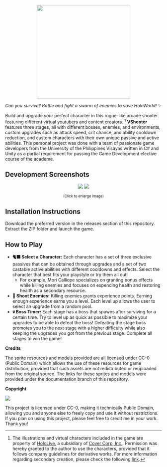 <p align=center>
 <img src="https://i.imgur.com/itoMsH5.png" height=300>
</p>

<i>Can you survive? Battle and fight a swarm of enemies to save HoloWorld!</i> ✨

Build and upgrade your perfect character in this rogue-like arcade shooter featuring different virtual youtubers and content creators. [^note] **VShooter** features three stages, all with different bosses, enemies, and environments, custom upgrades such as attack speed, crit chance, and ability cooldown reduction, and custom characters with their own unique passive and active abilities. This personal project was done with a team of passionate game developers from the University of the Philippines Visayas written in C# and Unity as a partial requirement for passing the Game Development elective course of the academe.

## **Development Screenshots**

<p align=center>
 <a href="https://i.imgur.com/iGu6clo.png"><img src="https://i.imgur.com/iGu6clo.png"></a>&nbsp;<a href="https://i.imgur.com/2jBTM8q.png"><img src="https://i.imgur.com/2jBTM8q.png"></a>
</p>

<p align=center><sup>(Click to enlarge image)</sup></p>

## **Installation Instructions**

Download the preferred version in the releases section of this repository. Extract the ZIP folder and launch the game.

## **How to Play**

- **🐈‍⬛ Select a Character:** Each character has a set of three exclusive passives that can be obtained through upgrades and a set of two castable active abilities with different cooldowns and effects. Select the character that best fits your playstyle or try them all out!
  - For example, Mori Calliope specializes on granting bonus effects while killing enemies and focuses on expending health and restoring health as a secondary resource.
- **🔫 Shoot Enemies:** Killing enemies grants experience points. Earning enough experience earns you a level. Each level up allows the user to select an upgrade from a random pool.
- **💀 Boss Timer:** Each stage has a boss that spawns after surviving for a certain time. Try to level up as quick as possible to maximize your upgrades to be able to defeat the boss! Defeating the stage boss promotes you to the next stage with a higher difficulty while also keeping the upgrades you got from the previous stage. Complete all stages to win the game!

**Credits**

The sprite resources and models provided are all licensed under CC-0 (Public Domain) which allows the use of these resources for game distribution, provided that such assets are not redistributed or reuploaded from the original source. The links for these sprites and models were provided under the documentation branch of this repository.

**Copyright**

![](https://i.creativecommons.org/p/zero/1.0/88x31.png)

This project is licensed under CC-0, making it technically Public Domain, allowing you and anyone else to freely copy and use it without restrictions. If you plan on using this project, please feel free to credit me in your work. Thank you!

[^note]: The illustrations and virtual characters included in the game are property of [HoloLive](https://hololive.hololivepro.com/en), a subsidiary of [Cover Corp, Inc.](https://cover-corp.com/en/company). Permission was hereby granted to the author to use the characters, provided that it follows company guidelines for derivative works. For more information regarding secondary creation, please check the following [link](https://hololivepro.com/en/terms/).
